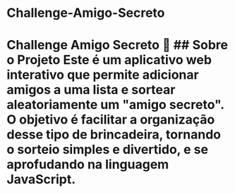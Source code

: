 # Challenge-Amigo-Secreto
# Challenge Amigo Secreto 🎁   ## Sobre o Projeto Este é um aplicativo web interativo que permite adicionar amigos a uma lista e sortear aleatoriamente um "amigo secreto". O objetivo é facilitar a organização desse tipo de brincadeira, tornando o sorteio simples e divertido, e se aprofudando na linguagem JavaScript. 
